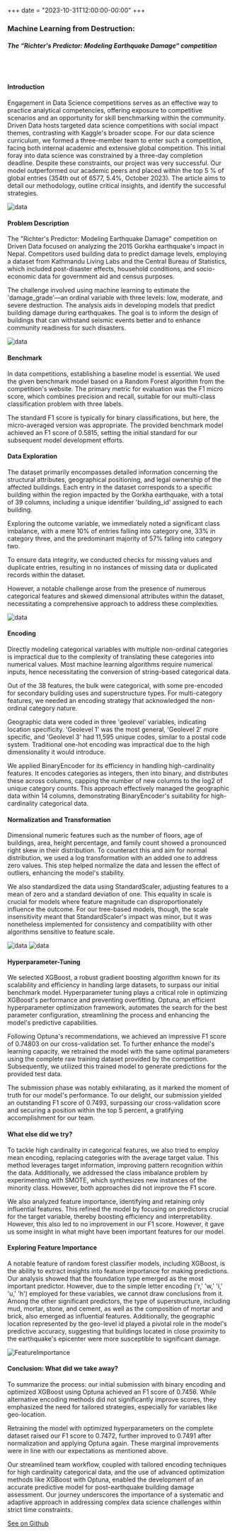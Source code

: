 +++
date = "2023-10-31T12:00:00-00:00"
+++

### Machine Learning from Destruction: 
##### The “Richter's Predictor: Modeling Earthquake Damage“ competition 
<br><br>

#### Introduction

Engagement in Data Science competitions serves as an effective way to practice analytical competencies, offering exposure to competitive scenarios and an opportunity for skill benchmarking within the community. Driven Data hosts targeted data science competitions with social impact themes, contrasting with Kaggle's broader scope. For our data science curriculum, we formed a three-member team to enter such a competition, facing both internal academic and extensive global competition. This initial foray into data science was constrained by a three-day completion deadline. Despite these constraints, our project was very successful. Our model outperformed our academic peers and placed within the top 5 % of global entries (354th out of 6577, 5.4%, October 2023). The article aims to detail our methodology, outline critical insights, and identify the successful strategies.

![data](../Competition/result.png)

#### Problem Description

The "Richter's Predictor: Modeling Earthquake Damage" competition on Driven Data focused on analyzing the 2015 Gorkha earthquake's impact in Nepal. Competitors used building data to predict damage levels, employing a dataset from Kathmandu Living Labs and the Central Bureau of Statistics, which included post-disaster effects, household conditions, and socio-economic data for government aid and census purposes.

The challenge involved using machine learning to estimate the 'damage_grade'—an ordinal variable with three levels: low, moderate, and severe destruction. The analysis aids in developing models that predict building damage during earthquakes. The goal is to inform the design of buildings that can withstand seismic events better and to enhance community readiness for such disasters.

![data](../images/earthquake.png)

#### Benchmark

In data competitions, establishing a baseline model is essential. We used the given benchmark model based on a Random Forest algorithm from the competition's website. The primary metric for evaluation was the F1 micro score, which combines precision and recall, suitable for our multi-class classification problem with three labels.

The standard F1 score is typically for binary classifications, but here, the micro-averaged version was appropriate. The provided benchmark model achieved an F1 score of 0.5815, setting the initial standard for our subsequent model development efforts.

#### Data Exploration
The dataset primarily encompasses detailed information concerning the structural attributes, geographical positioning, and legal ownership of the affected buildings. Each entry in the dataset corresponds to a specific building within the region impacted by the Gorkha earthquake, with a total of 39 columns, including a unique identifier 'building_id' assigned to each building.
 
Exploring the outcome variable, we immediately noted a significant class imbalance, with a mere 10% of entries falling into category one, 33% in category three, and the predominant majority of 57% falling into category two.
 
To ensure data integrity, we conducted checks for missing values and duplicate entries, resulting in no instances of missing data or duplicated records within the dataset.
 
However, a notable challenge arose from the presence of numerous categorical features and skewed dimensional attributes within the dataset, necessitating a comprehensive approach to address these complexities.

![data](../Competition/outcome_var.png)
 
#### Encoding
Directly modeling categorical variables with multiple non-ordinal categories is impractical due to the complexity of translating these categories into numerical values. Most machine learning algorithms require numerical inputs, hence necessitating the conversion of string-based categorical data.

Out of the 38 features, the bulk were categorical, with some pre-encoded for secondary building uses and superstructure types. For multi-category features, we needed an encoding strategy that acknowledged the non-ordinal category nature.

Geographic data were coded in three 'geolevel' variables, indicating location specificity. 'Geolevel 1' was the most general, 'Geolevel 2' more specific, and 'Geolevel 3' had 11,595 unique codes, similar to a postal code system. Traditional one-hot encoding was impractical due to the high dimensionality it would introduce.

We applied BinaryEncoder for its efficiency in handling high-cardinality features. It encodes categories as integers, then into binary, and distributes these across columns, capping the number of new columns to the log2 of unique category counts. This approach effectively managed the geographic data within 14 columns, demonstrating BinaryEncoder's suitability for high-cardinality categorical data.

#### Normalization and Transformation
Dimensional numeric features such as the number of floors, age of buildings, area, height percentage, and family count showed a pronounced right skew in their distribution. To counteract this and aim for normal distribution, we used a log transformation with an added one to address zero values. This step helped normalize the data and lessen the effect of outliers, enhancing the model's stability.

We also standardized the data using StandardScaler, adjusting features to a mean of zero and a standard deviation of one. This equality in scale is crucial for models where feature magnitude can disproportionately influence the outcome. For our tree-based models, though, the scale insensitivity meant that StandardScaler's impact was minor, but it was nonetheless implemented for consistency and compatibility with other algorithms sensitive to feature scale.

![data](../Competition/beforeTN.png)
![data](../Competition/afterTN.png)
 
#### Hyperparameter-Tuning
We selected XGBoost, a robust gradient boosting algorithm known for its scalability and efficiency in handling large datasets, to surpass our initial benchmark model. Hyperparameter tuning plays a critical role in optimizing XGBoost's performance and preventing overfitting. Optuna, an efficient hyperparameter optimization framework, automates the search for the best parameter configuration, streamlining the process and enhancing the model's predictive capabilities. 
 
Following Optuna's recommendations, we achieved an impressive F1 score of 0.74803 on our cross-validation set. To further enhance the model's learning capacity, we retrained the model with the same optimal parameters using the complete raw training dataset provided by the competition. Subsequently, we utilized this trained model to generate predictions for the provided test data. 

The submission phase was notably exhilarating, as it marked the moment of truth for our model's performance. To our delight, our submission yielded an outstanding F1 score of 0.7493, surpassing our cross-validation score and securing a position within the top 5 percent, a gratifying accomplishment for our team.

#### What else did we try? 
To tackle high cardinality in categorical features, we also tried to employ mean encoding, replacing categories with the average target value. This method leverages target information, improving pattern recognition within the data. Additionally, we addressed the class imbalance problem by experimenting with SMOTE, which synthesizes new instances of the minority class. However, both approaches did not improve the F1 score.

We also analyzed feature importance, identifying and retaining only influential features. This refined the model by focusing on predictors crucial for the target variable, thereby boosting efficiency and interpretability. However, this also led to no improvement in our F1 score. However, it gave us some insight in what might have been important features for our model.

#### Exploring Feature Importance
A notable feature of random forest classifier models, including XGBoost, is the ability to extract insights into feature importance for making predictions. Our analysis showed that the foundation type emerged as the most important predictor. However, due to the simple letter encoding ('r,' 'w,' 'i,' 'u,' 'h') employed for these variables, we cannot draw conclusions from it.
Among the other significant predictors, the type of superstructure, including mud, mortar, stone, and cement, as well as the composition of mortar and brick, also emerged as influential features. Additionally, the geographic location represented by the geo-level id played a pivotal role in the model's predictive accuracy, suggesting that buildings located in close proximity to the earthquake's epicenter were more susceptible to significant damage.

![FeatureImportance](../Competition/features.png)

#### Conclusion: What did we take away?
 
To summarize the process: our initial submission with binary encoding and optimized XGBoost using Optuna achieved an F1 score of 0.7456. While alternative encoding methods did not significantly improve scores, they emphasized the need for tailored strategies, especially for variables like geo-location.
 
Retraining the model with optimized hyperparameters on the complete dataset raised our F1 score to 0.7472, further improved to 0.7491 after normalization and applying Optuna again. These marginal improvements were in line with our expectations as mentioned above.
 
Our streamlined team workflow, coupled with tailored encoding techniques for high cardinality categorical data, and the use of advanced optimization methods like XGBoost with Optuna, enabled the development of an accurate predictive model for post-earthquake building damage assessment. Our journey underscores the importance of a systematic and adaptive approach in addressing complex data science challenges within strict time constraints.

[See on Github](https://github.com/coztomate/Earthquake_Damage)






